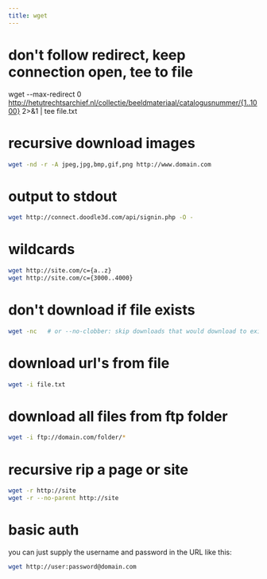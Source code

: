 ```yaml
---
title: wget
---
```


# don't follow redirect, keep connection open, tee to file
wget --max-redirect 0  http://hetutrechtsarchief.nl/collectie/beeldmateriaal/catalogusnummer/{1..1000} 2>&1 | tee file.txt

# recursive download images
```bash
wget -nd -r -A jpeg,jpg,bmp,gif,png http://www.domain.com
```

# output to stdout
```bash
wget http://connect.doodle3d.com/api/signin.php -O -
```

# wildcards
```bash
wget http://site.com/c={a..z}
wget http://site.com/c={3000..4000}
```

# don't download if file exists
```bash
wget -nc   # or --no-clobber: skip downloads that would download to existing files.
```

# download url's from file
```bash
wget -i file.txt
```

# download all files from ftp folder
```bash
wget -i ftp://domain.com/folder/*
```

# recursive rip a page or site
```bash
wget -r http://site
wget -r --no-parent http://site
```

# basic auth
you can just supply the username and password in the URL like this:
```bash
wget http://user:password@domain.com
```
